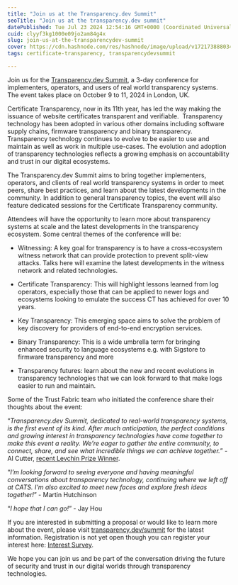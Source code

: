 ```yaml
---
title: "Join us at the Transparency.dev Summit"
seoTitle: "Join us at the transparency.dev summit"
datePublished: Tue Jul 23 2024 12:54:16 GMT+0000 (Coordinated Universal Time)
cuid: clyyf3kg1000e09jo2am84g4x
slug: join-us-at-the-transparencydev-summit
cover: https://cdn.hashnode.com/res/hashnode/image/upload/v1721738880342/26d80a4a-8f49-4617-b6a4-c592a34174ca.png
tags: certificate-transparency, transparencydevsummit

---
```


Join us for the [Transparency.dev Summit](https://transparency.dev/summit/), a 3-day conference for implementers, operators, and users of real world transparency systems. The event takes place on October 9 to 11, 2024 in London, UK.

Certificate Transparency, now in its 11th year, has led the way making the issuance of website certificates transparent and verifiable.  Transparency technology has been adopted in various other domains including software supply chains, firmware transparency and binary transparency. Transparency technology continues to evolve to be easier to use and maintain as well as work in multiple use-cases. The evolution and adoption of transparency technologies reflects a growing emphasis on accountability and trust in our digital ecosystems.

The Transparency.dev Summit aims to bring together implementers, operators, and clients of real world transparency systems in order to meet peers, share best practices, and learn about the latest developments in the community. In addition to general transparency topics, the event will also feature dedicated sessions for the Certificate Transparency community.

Attendees will have the opportunity to learn more about transparency systems at scale and the latest developments in the transparency ecosystem. Some central themes of the conference will be:

* Witnessing: A key goal for transparency is to have a cross-ecosystem witness network that can provide protection to prevent split-view attacks. Talks here will examine the latest developments in the witness network and related technologies.
    
* Certificate Transparency: This will highlight lessons learned from log operators, especially those that can be applied to newer logs and ecosystems looking to emulate the success CT has achieved for over 10 years.
    
* Key Transparency: This emerging space aims to solve the problem of key discovery for providers of end-to-end encryption services.
    
* Binary Transparency: This is a wide umbrella term for bringing enhanced security to language ecosystems e.g. with Sigstore to firmware transparency and more
    
* Transparency futures: learn about the new and recent evolutions in transparency technologies that we can look forward to that make logs easier to run and maintain.
    

Some of the Trust Fabric team who initiated the conference share their thoughts about the event:

“*Transparency.dev Summit, dedicated to real-world transparency systems, is the first event of its kind. After much anticipation, the perfect conditions and growing interest in transparency technologies have come together to make this event a reality. We’re eager to gather the entire community, to connect, share, and see what incredible things we can achieve together.*” - Al Cutter, [recent Levchin Prize Winner](https://blog.transparency.dev/certificate-transparency-wins-the-levchin-prize).

“*I’m looking forward to seeing everyone and having meaningful conversations about transparency technology, continuing where we left off at CATS. I’m also excited to meet new faces and explore fresh ideas together!*” - Martin Hutchinson

“*I hope that I can go!*” - Jay Hou

If you are interested in submitting a proposal or would like to learn more about the event, please visit [transparency.dev/summit](https://transparency.dev/summit/) for the latest information. Registration is not yet open though you can register your interest here: [Interest Survey](https://docs.google.com/forms/d/1BDkE_94DFsKwJg7MF6T1i-e2K3Nh8lYotR3vzi9puOQ/edit#responses).

We hope you can join us and be part of the conversation driving the future of security and trust in our digital worlds through transparency technologies.